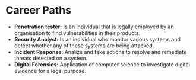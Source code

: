 # Career Paths

* **Penetration tester:** Is an individual that is legally employed by an organisation to find vulnerabilities in their products.
* **Security Analyst:** Is an individual who monitor various systems and detect whether any of these systems are being attacked.
* **Incident Response:** Analize and take actions to resolve and remediate threats detected on a system.
* **Digital Forensics:** Application of computer science to investigate digital evidence for a legal purpose.
